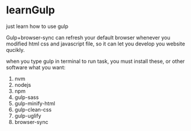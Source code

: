 # learnGulp
just learn how to use gulp

Gulp+browser-sync can refresh your default browser whenever you modified html css and javascript file, so it can let you develop you website qucikly.

when you type gulp in terminal to run task, you must install these, or other software what you want:

1. nvm
2. nodejs
3. npm
4. gulp-sass
5. gulp-minify-html
6. gulp-clean-css
7. gulp-uglify
8. browser-sync
